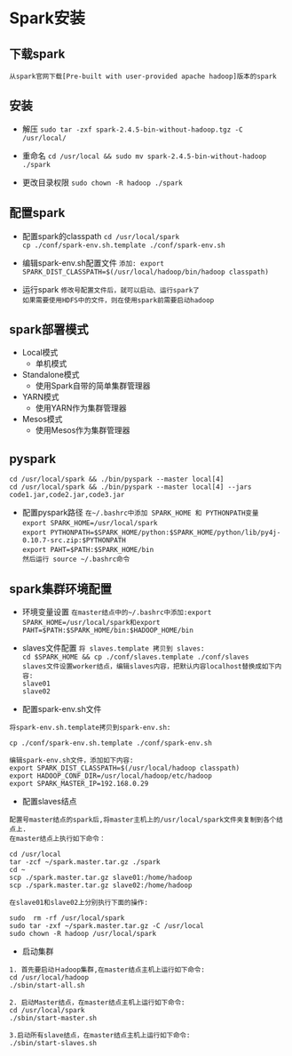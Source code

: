 # Spark安装

## 下载spark
`从spark官网下载[Pre-built with user-provided apache hadoop]版本的spark`

## 安装
- 解压
`sudo tar -zxf spark-2.4.5-bin-without-hadoop.tgz -C /usr/local/`

- 重命名
`cd /usr/local && sudo mv spark-2.4.5-bin-without-hadoop ./spark`

- 更改目录权限
`sudo chown -R hadoop ./spark`

## 配置spark
- 配置spark的classpath
`cd /usr/local/spark`<br>
`cp ./conf/spark-env.sh.template ./conf/spark-env.sh`

- 编辑spark-env.sh配置文件
`添加: export SPARK_DIST_CLASSPATH=$(/usr/local/hadoop/bin/hadoop classpath)`

- 运行spark
`修改号配置文件后，就可以启动、运行spark了`<br>
`如果需要使用HDFS中的文件，则在使用spark前需要启动hadoop`

## spark部署模式
- Local模式
    - 单机模式
- Standalone模式
    - 使用Spark自带的简单集群管理器
- YARN模式
    - 使用YARN作为集群管理器
- Mesos模式
    - 使用Mesos作为集群管理器

## pyspark
`cd /usr/local/spark && ./bin/pyspark --master local[4]` <br>
`cd /usr/local/spark && ./bin/pyspark --master local[4] --jars code1.jar,code2.jar,code3.jar`<br>

- 配置pyspark路径
`在~/.bashrc中添加 SPARK_HOME 和 PYTHONPATH变量`<br>
`export SPARK_HOME=/usr/local/spark`<br>
`export PYTHONPATH=$SPARK_HOME/python:$SPARK_HOME/python/lib/py4j-0.10.7-src.zip:$PYTHONPATH`<br>
`export PAHT=$PATH:$SPARK_HOME/bin`<br>
`然后运行 source ~/.bashrc命令`


## spark集群环境配置
- 环境变量设置
`在master结点中的~/.bashrc中添加:export SPARK_HOME=/usr/local/spark和export PAHT=$PATH:$SPARK_HOME/bin:$HADOOP_HOME/bin`

- slaves文件配置
`将 slaves.template 拷贝到 slaves:`<br>
`cd $SPARK_HOME && cp ./conf/slaves.template ./conf/slaves`<br>
`slaves文件设置worker结点，编辑slaves内容，把默认内容localhost替换成如下内容: `<br>
`slave01`<br>
`slave02`<br>

- 配置spark-env.sh文件
```
将spark-env.sh.template拷贝到spark-env.sh:

cp ./conf/spark-env.sh.template ./conf/spark-env.sh

编辑spark-env.sh文件，添加如下内容:
export SPARK_DIST_CLASSPATH=$(/usr/local/hadoop classpath)
export HADOOP_CONF_DIR=/usr/local/hadoop/etc/hadoop
export SPARK_MASTER_IP=192.168.0.29
```

- 配置slaves结点
```
配置号master结点的spark后,将master主机上的/usr/local/spark文件夹复制到各个结点上.
在master结点上执行如下命令：

cd /usr/local
tar -zcf ~/spark.master.tar.gz ./spark
cd ~
scp ./spark.master.tar.gz slave01:/home/hadoop
scp ./spark.master.tar.gz slave02:/home/hadoop

在slave01和slave02上分别执行下面的操作:

sudo  rm -rf /usr/local/spark
sudo tar -zxf ~/spark.master.tar.gz -C /usr/local
sudo chown -R hadoop /usr/local/spark
```

- 启动集群
```
1. 首先要启动Ｈadoop集群,在master结点主机上运行如下命令:
cd /usr/local/hadoop
./sbin/start-all.sh

2. 启动Master结点，在master结点主机上运行如下命令:
cd /usr/local/spark
./sbin/start-master.sh

3.启动所有slave结点，在master结点主机上运行如下命令:
./sbin/start-slaves.sh
```
